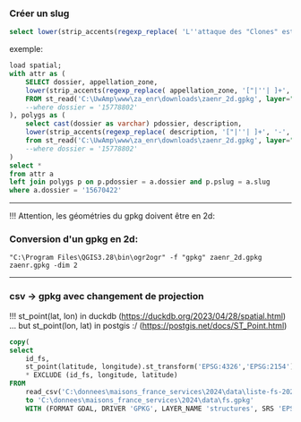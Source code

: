 ### Créer un slug
```sql
select lower(strip_accents(regexp_replace( 'L''attaque des "Clones" est arrivée', '["|''| ]+', '-', 'g')))
```
exemple:
```sql
load spatial;
with attr as (
	SELECT dossier, appellation_zone,
	lower(strip_accents(regexp_replace( appellation_zone, '["|''| ]+', '-', 'g'))) slug
	FROM st_read('C:\UwAmp\www\za_enr\downloads\zaenr_2d.gpkg', layer="attributs")
	--where dossier = '15778802'
), polygs as (
	select cast(dossier as varchar) pdossier, description,
	lower(strip_accents(regexp_replace( description, '["|''| ]+', '-', 'g'))) pslug
	from st_read('C:\UwAmp\www\za_enr\downloads\zaenr_2d.gpkg', layer="polygones")
	--where dossier = '15778802'
)
select * 
from attr a
left join polygs p on p.pdossier = a.dossier and p.pslug = a.slug
where a.dossier = '15670422'
```
--------------------------------------------
!!! Attention, les géométries du gpkg doivent être en 2d: 
### Conversion d'un gpkg en 2d:
```batch
"C:\Program Files\QGIS3.28\bin\ogr2ogr" -f "gpkg" zaenr_2d.gpkg zaenr.gpkg -dim 2
```

-------------------------------------------
### csv -> gpkg avec changement de projection
!!! st_point(lat, lon) in duckdb (https://duckdb.org/2023/04/28/spatial.html) ... but st_point(lon, lat) in postgis :/ (https://postgis.net/docs/ST_Point.html)
```sql
copy(
select
	id_fs,
	st_point(latitude, longitude).st_transform('EPSG:4326','EPSG:2154') geometry, 
	* EXCLUDE (id_fs, longitude, latitude)
FROM
	read_csv('C:\donnees\maisons_france_services\2024\data\liste-fs-20240307.csv')) 
	to 'C:\donnees\maisons_france_services\2024\data\fs.gpkg'
	WITH (FORMAT GDAL, DRIVER 'GPKG', LAYER_NAME 'structures', SRS 'EPSG:2154');
```
